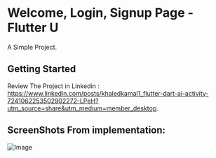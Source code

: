 # Welcome, Login, Signup Page - Flutter U

A Simple Project.

## Getting Started

Review The Project in Linkedin : https://www.linkedin.com/posts/khaledkamal1_flutter-dart-ai-activity-7241062253502902272-LPeH?utm_source=share&utm_medium=member_desktop.

## ScreenShots From implementation:

![Image](https://github.com/user-attachments/assets/ac210545-d883-4c5d-b419-b84900e5013b)
